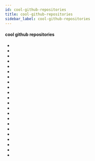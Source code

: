 ```yaml
---
id: cool-github-repositories
title: cool-github-repositories
sidebar_label: cool-github-repositories
---
```



#### cool github repositories
- [](https://github.com/Michael0x2a/curated-programming-resources/blob/master/resources.md)
- [](https://github.com/keyuls/Free-Programming-Tutorials/blob/master/free-programming-courses.md)
- [](https://github.com/thedaviddias/Front-End-Design-Checklist)
- [](https://github.com/i0natan/nodebestpractices)
- [](https://github.com/toddmotto/public-apis)
- [](https://github.com/Yelp/service-principles)
- [](https://github.com/kamranahmedse/developer-roadmap)
- [](https://github.com/Holmusk/Frontend-Web-Developer-Challenge)
- [](https://github.com/tastejs/awesome-app-ideas)
- [](https://github.com/enaqx/awesome-react)
- [](https://github.com/enaqx/awesome-react#job-interview-tools)
- [](https://github.com/elsewhencode/project-guidelines)
- [](https://github.com/airbnb/javascript)
- [](https://github.com/sindresorhus/awesome-nodejs)
- [](https://github.com/sqreen/awesome-nodejs-projects)
- [](https://github.com/csswizardry/CSS-Guidelines)
- [](https://cssguidelin.es/)
- []()
- []()
- []()
- []()
- []()
